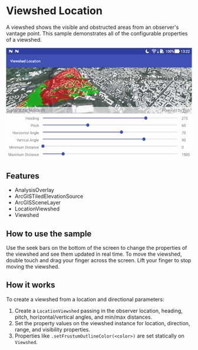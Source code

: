 # Viewshed Location

A viewshed shows the visible and obstructed areas from an observer's vantage point. This sample demonstrates all of the configurable properties of a viewshed.

![Viewshed Location](viewshed-location.png)

## Features
* AnalysisOverlay
* ArcGISTiledElevationSource
* ArcGISSceneLayer
* LocationViewshed
* Viewshed

## How to use the sample

Use the seek bars on the bottom of the screen to change the properties of the viewshed and see them updated in real time. To move the viewshed, double touch and drag your finger across the screen. Lift your finger to stop moving the viewshed.

## How it works

To create a viewshed from a location and directional parameters:

1. Create a `LocationViewshed` passing in the observer location, heading, pitch, horizontal/vertical angles, and min/max distances.
1. Set the property values on the viewshed instance for location, direction, range, and visibility properties. 
1. Properties like `.setFrustumOutlineColor(<color>)` are set statically on `Viewshed`.